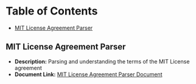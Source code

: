 # Table of Contents
- [MIT License Agreement Parser](#mit-license-agreement-parser)

## MIT License Agreement Parser
- **Description:** Parsing and understanding the terms of the MIT License agreement
- **Document Link:** [MIT License Agreement Parser Document](https://github.com/stanleychris2/archiva_public_examples/blob/master/atorus_sas_macros/LICENSE.md)